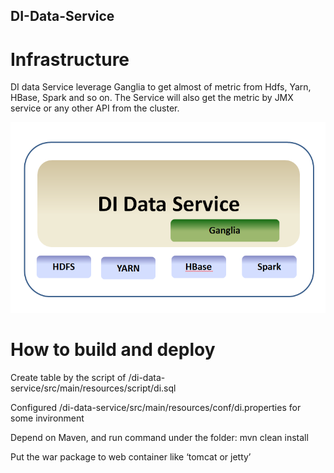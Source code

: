 ## DI-Data-Service ##

# Infrastructure #
 
DI data Service leverage Ganglia to get almost of metric from Hdfs, Yarn, HBase, Spark and so on. The Service will also get the metric by JMX service or any other API from the cluster.

![Off-CLI Installation](https://github.com/Ctrip-DI/Hue-Ctrip-DI/blob/master/di-data-service/docs/di-data-service.png)

# How to build and deploy #
Create table by the script of /di-data-service/src/main/resources/script/di.sql

Configured /di-data-service/src/main/resources/conf/di.properties for some invironment

Depend on Maven, and run command under the folder:
mvn clean install

Put the war package to web container like ‘tomcat or jetty’
